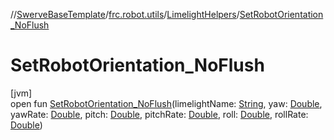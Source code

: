 //[SwerveBaseTemplate](../../../index.md)/[frc.robot.utils](../index.md)/[LimelightHelpers](index.md)/[SetRobotOrientation_NoFlush](-set-robot-orientation_-no-flush.md)

# SetRobotOrientation_NoFlush

[jvm]\
open fun [SetRobotOrientation_NoFlush](-set-robot-orientation_-no-flush.md)(limelightName: [String](https://docs.oracle.com/javase/8/docs/api/java/lang/String.html), yaw: [Double](https://kotlinlang.org/api/latest/jvm/stdlib/kotlin/-double/index.html), yawRate: [Double](https://kotlinlang.org/api/latest/jvm/stdlib/kotlin/-double/index.html), pitch: [Double](https://kotlinlang.org/api/latest/jvm/stdlib/kotlin/-double/index.html), pitchRate: [Double](https://kotlinlang.org/api/latest/jvm/stdlib/kotlin/-double/index.html), roll: [Double](https://kotlinlang.org/api/latest/jvm/stdlib/kotlin/-double/index.html), rollRate: [Double](https://kotlinlang.org/api/latest/jvm/stdlib/kotlin/-double/index.html))
